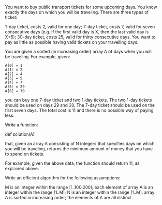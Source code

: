 You want to buy public transport tickets for some upcoming days. You know exactly the days on which you will be traveling. There are three types of ticket:

1-day ticket, costs 2, valid for one day;
7-day ticket, costs 7, valid for seven consecutive days (e.g. if the first valid day is X, then the last valid day is X+6);
30-day ticket, costs 25, valid for thirty consecutive days.
You want to pay as little as possible having valid tickets on your travelling days.

You are given a sorted (in increasing order) array A of days when you will be traveling. For example, given:

    A[0] = 1
    A[1] = 2
    A[2] = 4
    A[3] = 5
    A[4] = 7
    A[5] = 29
    A[6] = 30
you can buy one 7-day ticket and two 1-day tickets. The two 1-day tickets should be used on days 29 and 30. The 7-day ticket should be used on the first seven days. The total cost is 11 and there is no possible way of paying less.



Write a function:

def solution(A)

that, given an array A consisting of N integers that specifies days on which you will be traveling, returns the minimum amount of money that you have to spend on tickets.

For example, given the above data, the function should return 11, as explained above.

Write an efficient algorithm for the following assumptions:

M is an integer within the range [1..100,000];
each element of array A is an integer within the range [1..M];
N is an integer within the range [1..M];
array A is sorted in increasing order;
the elements of A are all distinct.